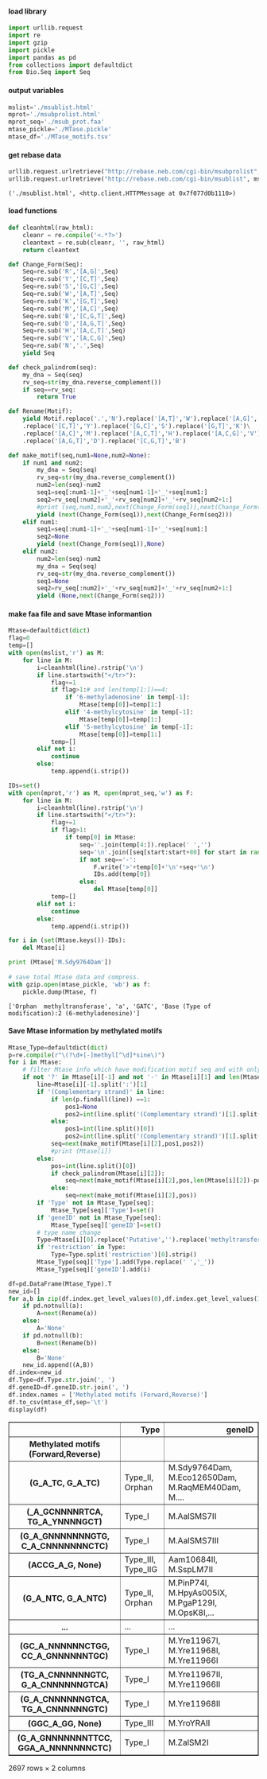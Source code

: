#### __load library__


```python
import urllib.request
import re
import gzip
import pickle
import pandas as pd
from collections import defaultdict
from Bio.Seq import Seq
```

#### __output variables__
```python
mslist='./msublist.html'
mprot='./msubprolist.html'
mprot_seq='./msub_prot.faa'
mtase_pickle='./MTase.pickle'
mtase_df='./MTase_motifs.tsv'
```

#### __get rebase data__

```python
urllib.request.urlretrieve("http://rebase.neb.com/cgi-bin/msubprolist", mprot)
urllib.request.urlretrieve("http://rebase.neb.com/cgi-bin/msublist", mslist)
```




    ('./msublist.html', <http.client.HTTPMessage at 0x7f077d0b1110>)



#### __load functions__


```python
def cleanhtml(raw_html):
    cleanr = re.compile('<.*?>')
    cleantext = re.sub(cleanr, '', raw_html)
    return cleantext

def Change_Form(Seq):
    Seq=re.sub('R','[A,G]',Seq)
    Seq=re.sub('Y','[C,T]',Seq)
    Seq=re.sub('S','[G,C]',Seq)
    Seq=re.sub('W','[A,T]',Seq)
    Seq=re.sub('K','[G,T]',Seq)
    Seq=re.sub('M','[A,C]',Seq)
    Seq=re.sub('B','[C,G,T]',Seq)
    Seq=re.sub('D','[A,G,T]',Seq)
    Seq=re.sub('H','[A,C,T]',Seq)
    Seq=re.sub('V','[A,C,G]',Seq)
    Seq=re.sub('N','.',Seq)
    yield Seq

def check_palindrom(seq):
    my_dna = Seq(seq)
    rv_seq=str(my_dna.reverse_complement())
    if seq==rv_seq:
        return True

def Rename(Motif):
    yield Motif.replace('.','N').replace('[A,T]','W').replace('[A,G]','R')\
    .replace('[C,T]','Y').replace('[G,C]','S').replace('[G,T]','K')\
    .replace('[A,C]','M').replace('[A,C,T]','H').replace('[A,C,G]','V')\
    .replace('[A,G,T]','D').replace('[C,G,T]','B')

def make_motif(seq,num1=None,num2=None):
    if num1 and num2:
        my_dna = Seq(seq)
        rv_seq=str(my_dna.reverse_complement())
        num2=len(seq)-num2
        seq1=seq[:num1-1]+'_'+seq[num1-1]+'_'+seq[num1:]
        seq2=rv_seq[:num2]+'_'+rv_seq[num2]+'_'+rv_seq[num2+1:]
        #print (seq,num1,num2,next(Change_Form(seq1)),next(Change_Form(seq2)))
        yield (next(Change_Form(seq1)),next(Change_Form(seq2)))
    elif num1:
        seq1=seq[:num1-1]+'_'+seq[num1-1]+'_'+seq[num1:]
        seq2=None
        yield (next(Change_Form(seq1)),None)
    elif num2:
        num2=len(seq)-num2
        my_dna = Seq(seq)
        rv_seq=str(my_dna.reverse_complement())
        seq1=None
        seq2=rv_seq[:num2]+'_'+rv_seq[num2]+'_'+rv_seq[num2+1:]
        yield (None,next(Change_Form(seq2)))
```

#### __make faa file and save Mtase informantion__


```python
Mtase=defaultdict(dict)
flag=0
temp=[]
with open(mslist,'r') as M:
    for line in M:
        i=cleanhtml(line).rstrip('\n')
        if line.startswith("</tr>"):
            flag+=1
            if flag>1:# and len(temp[1:])==4:
                if '6-methyladenosine' in temp[-1]:
                    Mtase[temp[0]]=temp[1:]
                elif '4-methylcytosine' in temp[-1]:
                    Mtase[temp[0]]=temp[1:]
                elif '5-methylcytosine' in temp[-1]:
                    Mtase[temp[0]]=temp[1:]
            temp=[]
        elif not i:
            continue
        else:
            temp.append(i.strip())

IDs=set()
with open(mprot,'r') as M, open(mprot_seq,'w') as F:
    for line in M:
        i=cleanhtml(line).rstrip('\n')
        if line.startswith("</tr>"):
            flag+=1
            if flag>1:
                if temp[0] in Mtase:
                    seq=''.join(temp[4:]).replace(' ','')
                    seq='\n'.join([seq[start:start+80] for start in range(0, len(seq), 80)])
                    if not seq=='-':
                        F.write('>'+temp[0]+'\n'+seq+'\n')
                        IDs.add(temp[0])
                    else:
                        del Mtase[temp[0]]
            temp=[]
        elif not i:
            continue
        else:
            temp.append(i.strip())

for i in (set(Mtase.keys())-IDs):
    del Mtase[i]

print (Mtase['M.Sdy9764Dam'])
    
# save total Mtase data and compress.
with gzip.open(mtase_pickle, 'wb') as f:
    pickle.dump(Mtase, f)
```

    ['Orphan  methyltransferase', 'a', 'GATC', 'Base (Type of modification):2 (6-methyladenosine)']


#### __Save Mtase information by methylated motifs__


```python
Mtase_Type=defaultdict(dict)
p=re.compile(r"\(?\d+[-]methyl[^\d]*sine\)")
for i in Mtase:
    # filter Mtase info which have modification motif seq and with only 4 columns
    if not '?' in Mtase[i][-1] and not '-' in Mtase[i][1] and len(Mtase[i])==4:
        line=Mtase[i][-1].split(':')[1]
        if '(Complementary strand)' in line:
            if len(p.findall(line)) ==1:
                pos1=None
                pos2=int(line.split('(Complementary strand)')[1].split()[0])
            else:
                pos1=int(line.split()[0])
                pos2=int(line.split('(Complementary strand)')[1].split()[0])
            seq=next(make_motif(Mtase[i][2],pos1,pos2))
            #print (Mtase[i])
        else:
            pos=int(line.split()[0])
            if check_palindrom(Mtase[i][2]):
                seq=next(make_motif(Mtase[i][2],pos,len(Mtase[i][2])-pos+1))
            else:
                seq=next(make_motif(Mtase[i][2],pos))
        if 'Type' not in Mtase_Type[seq]:
            Mtase_Type[seq]['Type']=set()
        if 'geneID' not in Mtase_Type[seq]:
            Mtase_Type[seq]['geneID']=set()
        # type name change
        Type=Mtase[i][0].replace('Putative','').replace('methyltransferase','').strip()
        if 'restriction' in Type:
            Type=Type.split('restriction')[0].strip()
        Mtase_Type[seq]['Type'].add(Type.replace(' ','_'))
        Mtase_Type[seq]['geneID'].add(i)

df=pd.DataFrame(Mtase_Type).T
new_id=[]
for a,b in zip(df.index.get_level_values(0),df.index.get_level_values(1)):
    if pd.notnull(a):
        A=next(Rename(a))
    else:
        A='None'
    if pd.notnull(b):
        B=next(Rename(b))
    else:
        B='None'
    new_id.append((A,B))
df.index=new_id
df.Type=df.Type.str.join(', ')
df.geneID=df.geneID.str.join(', ')
df.index.names = ['Methylated motifs (Forward,Reverse)']
df.to_csv(mtase_df,sep='\t')
display(df)
```


<div>
<table border="1" class="dataframe">
  <thead>
    <tr style="text-align: right;">
      <th></th>
      <th>Type</th>
      <th>geneID</th>
    </tr>
    <tr>
      <th>Methylated motifs (Forward,Reverse)</th>
      <th></th>
      <th></th>
    </tr>
  </thead>
  <tbody>
    <tr>
      <th>(G_A_TC, G_A_TC)</th>
      <td>Type_II, Orphan</td>
      <td>M.Sdy9764Dam, M.Eco12650Dam, M.RaqMEM40Dam, M....</td>
    </tr>
    <tr>
      <th>(_A_GCNNNNRTCA, TG_A_YNNNNGCT)</th>
      <td>Type_I</td>
      <td>M.AalSMS7II</td>
    </tr>
    <tr>
      <th>(G_A_GNNNNNNNGTG, C_A_CNNNNNNNCTC)</th>
      <td>Type_I</td>
      <td>M.AalSMS7III</td>
    </tr>
    <tr>
      <th>(ACCG_A_G, None)</th>
      <td>Type_III, Type_IIG</td>
      <td>Aam10684II, M.SspLM7II</td>
    </tr>
    <tr>
      <th>(G_A_NTC, G_A_NTC)</th>
      <td>Type_II, Orphan</td>
      <td>M.PinP74I, M.HpyAs005IX, M.PgaP129I, M.OpsK8I,...</td>
    </tr>
    <tr>
      <th>...</th>
      <td>...</td>
      <td>...</td>
    </tr>
    <tr>
      <th>(GC_A_NNNNNNCTGG, CC_A_GNNNNNNTGC)</th>
      <td>Type_I</td>
      <td>M.Yre11967I, M.Yre11968I, M.Yre11966I</td>
    </tr>
    <tr>
      <th>(TG_A_CNNNNNNGTC, G_A_CNNNNNNGTCA)</th>
      <td>Type_I</td>
      <td>M.Yre11967II, M.Yre11966II</td>
    </tr>
    <tr>
      <th>(G_A_CNNNNNNGTCA, TG_A_CNNNNNNGTC)</th>
      <td>Type_I</td>
      <td>M.Yre11968II</td>
    </tr>
    <tr>
      <th>(GGC_A_GG, None)</th>
      <td>Type_III</td>
      <td>M.YroYRAII</td>
    </tr>
    <tr>
      <th>(G_A_GNNNNNNNTTCC, GGA_A_NNNNNNNCTC)</th>
      <td>Type_I</td>
      <td>M.ZalSM2I</td>
    </tr>
  </tbody>
</table>
<p>2697 rows × 2 columns</p>
</div>

